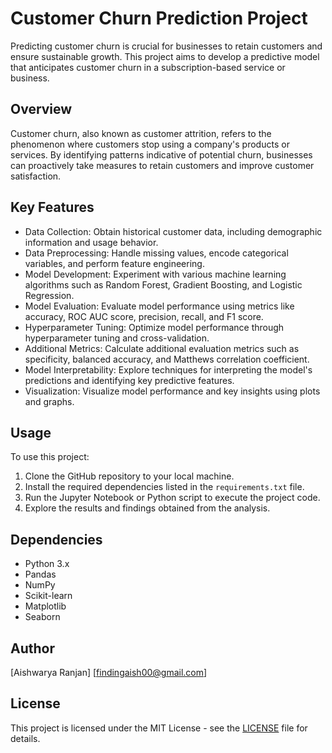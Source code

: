 # Customer Churn Prediction Project

Predicting customer churn is crucial for businesses to retain customers and ensure sustainable growth. This project aims to develop a predictive model that anticipates customer churn in a subscription-based service or business.

## Overview

Customer churn, also known as customer attrition, refers to the phenomenon where customers stop using a company's products or services. By identifying patterns indicative of potential churn, businesses can proactively take measures to retain customers and improve customer satisfaction.

## Key Features

- Data Collection: Obtain historical customer data, including demographic information and usage behavior.
- Data Preprocessing: Handle missing values, encode categorical variables, and perform feature engineering.
- Model Development: Experiment with various machine learning algorithms such as Random Forest, Gradient Boosting, and Logistic Regression.
- Model Evaluation: Evaluate model performance using metrics like accuracy, ROC AUC score, precision, recall, and F1 score.
- Hyperparameter Tuning: Optimize model performance through hyperparameter tuning and cross-validation.
- Additional Metrics: Calculate additional evaluation metrics such as specificity, balanced accuracy, and Matthews correlation coefficient.
- Model Interpretability: Explore techniques for interpreting the model's predictions and identifying key predictive features.
- Visualization: Visualize model performance and key insights using plots and graphs.

## Usage

To use this project:

1. Clone the GitHub repository to your local machine.
2. Install the required dependencies listed in the `requirements.txt` file.
3. Run the Jupyter Notebook or Python script to execute the project code.
4. Explore the results and findings obtained from the analysis.

## Dependencies

- Python 3.x
- Pandas
- NumPy
- Scikit-learn
- Matplotlib
- Seaborn

## Author

[Aishwarya Ranjan]
[findingaish00@gmail.com]

## License

This project is licensed under the MIT License - see the [LICENSE](LICENSE) file for details.
